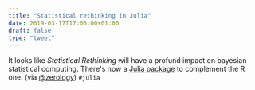```yaml
---
title: "Statistical rethinking in Julia"
date: 2019-03-17T17:06:00+01:00
draft: false
type: "tweet"
---
```


It looks like _Statistical Rethinking_ will have a profund impact on bayesian
statistical computing. There's now a [Julia package](https://github.com/StatisticalRethinkingJulia/StatisticalRethinking.jl) to complement the R one. (via
[@zerology](https://twitter.com/zerology/status/1106978403285192705)) `#julia`
